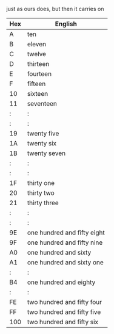 just as ours does, but then it carries on

|Hex | English|
|----|---|
|A |ten|
|B |eleven|
|C |twelve|
|D |thirteen|
|E |fourteen|
|F |fifteen|
|10 |sixteen|
|11 |seventeen
|: |:|
|: |:|
|19 |twenty five|
|1A |twenty six|
|1B |twenty seven|
|: |:|
|: |:|
|1F |thirty one|
|20 |thirty two|
|21 |thirty three|
|: |:|
|: |:|
|9E |one hundred and fifty eight|
|9F |one hundred and fifty nine|
|A0 |one hundred and sixty|
|A1 |one hundred and sixty one|
|: |:|
|B4 |one hundred and eighty|
|: |:|
|FE |two hundred and fifty four|
|FF |two hundred and fifty five|
|100 |two hundred and fifty six|
